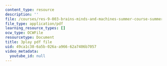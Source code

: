 ```yaml
---
content_type: resource
description: ''
file: /courses/res-9-003-brains-minds-and-machines-summer-course-summer-2015/49ca1c386a5b026aa96662a7406b7057_7XvgBI2KV28.pdf
file_type: application/pdf
learning_resource_types: []
ocw_type: OCWFile
resourcetype: Document
title: 3play pdf file
uid: 49ca1c38-6a5b-026a-a966-62a7406b7057
video_metadata:
  youtube_id: null
---
```

